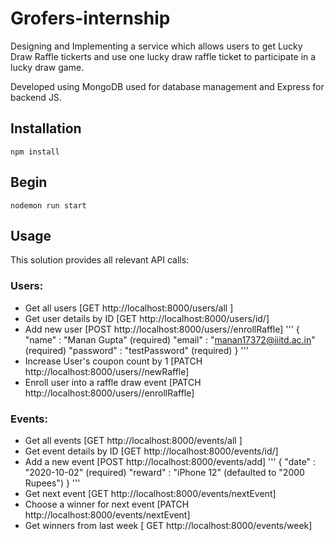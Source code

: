 # Grofers-internship
 Designing and Implementing a service which allows users to get Lucky Draw Raffle tickerts and use one lucky draw raffle ticket to participate in a lucky draw game.

 Developed using MongoDB used for database management and Express for backend JS.

## Installation
```
npm install
```

## Begin
```
nodemon run start
```

## Usage
This solution provides all relevant API calls:
### Users:
- Get all users [GET http://localhost:8000/users/all ]
- Get user details by ID [GET http://localhost:8000/users/id/<id>]
- Add new user [POST http://localhost:8000/users/<id>/enrollRaffle]
'''
{
  "name" : "Manan Gupta" (required)
  "email" : "manan17372@iiitd.ac.in" (required)
  "password" : "testPassword" (required)
}
'''
- Increase User's coupon count by 1 [PATCH http://localhost:8000/users/<id>/newRaffle]
- Enroll user into a raffle draw event [PATCH http://localhost:8000/users/<id>/enrollRaffle]



### Events:
- Get all events [GET http://localhost:8000/events/all ]
- Get event details by ID [GET http://localhost:8000/events/id/<id>]
- Add a new event [POST http://localhost:8000/events/add]
'''
{
  "date" : "2020-10-02" (required)
  "reward" : "iPhone 12" (defaulted to "2000 Rupees")
}
'''
- Get next event [GET http://localhost:8000/events/nextEvent]
- Choose a winner for next event [PATCH http://localhost:8000/events/nextEvent]
- Get winners from last week [ GET http://localhost:8000/events/week]

